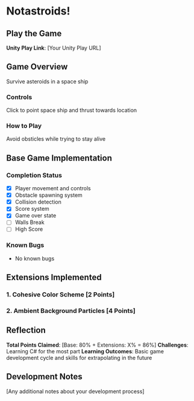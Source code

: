 # Notastroids!

## Play the Game
**Unity Play Link**: [Your Unity Play URL]

## Game Overview
Survive asteroids in a space ship

### Controls
Click to point space ship and thrust towards location

### How to Play
Avoid obsticles while trying to stay alive

## Base Game Implementation

### Completion Status
- [x] Player movement and controls
- [x] Obstacle spawning system
- [x] Collision detection
- [x] Score system
- [x] Game over state
- [ ] Walls Break
- [ ] High Score
      
### Known Bugs
- No known bugs

## Extensions Implemented

### 1. Cohesive Color Scheme [2 Points]

### 2. Ambient Background Particles [4 Points]

## Reflection
**Total Points Claimed**: [Base: 80% + Extensions: X% = 86%]
**Challenges**: Learning C# for the most part
**Learning Outcomes**: Basic game development cycle and skills for extrapolating in the future

## Development Notes
[Any additional notes about your development process]

